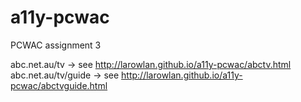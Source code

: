 a11y-pcwac
==========

PCWAC assignment 3

abc.net.au/tv -> see http://larowlan.github.io/a11y-pcwac/abctv.html
abc.net.au/tv/guide -> see http://larowlan.github.io/a11y-pcwac/abctvguide.html
